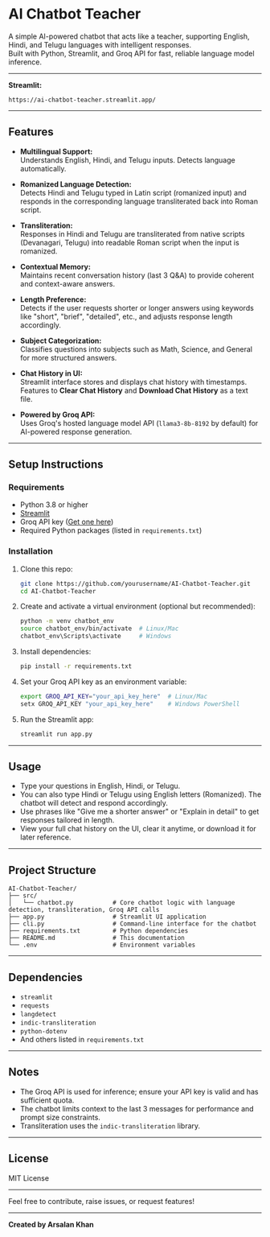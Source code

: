 
# AI Chatbot Teacher

A simple AI-powered chatbot that acts like a teacher, supporting English, Hindi, and Telugu languages with intelligent responses.  
Built with Python, Streamlit, and Groq API for fast, reliable language model inference.

---
**Streamlit:**
```
https://ai-chatbot-teacher.streamlit.app/ 
```

---

## Features

- **Multilingual Support:**  
  Understands English, Hindi, and Telugu inputs. Detects language automatically.

- **Romanized Language Detection:**  
  Detects Hindi and Telugu typed in Latin script (romanized input) and responds in the corresponding language transliterated back into Roman script.

- **Transliteration:**  
  Responses in Hindi and Telugu are transliterated from native scripts (Devanagari, Telugu) into readable Roman script when the input is romanized.

- **Contextual Memory:**  
  Maintains recent conversation history (last 3 Q&A) to provide coherent and context-aware answers.

- **Length Preference:**  
  Detects if the user requests shorter or longer answers using keywords like "short", "brief", "detailed", etc., and adjusts response length accordingly.

- **Subject Categorization:**  
  Classifies questions into subjects such as Math, Science, and General for more structured answers.

- **Chat History in UI:**  
  Streamlit interface stores and displays chat history with timestamps.  
  Features to **Clear Chat History** and **Download Chat History** as a text file.

- **Powered by Groq API:**  
  Uses Groq's hosted language model API (`llama3-8b-8192` by default) for AI-powered response generation.  

---

## Setup Instructions

### Requirements

- Python 3.8 or higher  
- [Streamlit](https://streamlit.io/)  
- Groq API key ([Get one here](https://www.groq.com/))  
- Required Python packages (listed in `requirements.txt`)

### Installation

1. Clone this repo:  
   ```bash
   git clone https://github.com/yourusername/AI-Chatbot-Teacher.git
   cd AI-Chatbot-Teacher
   ```

2. Create and activate a virtual environment (optional but recommended):  
   ```bash
   python -m venv chatbot_env
   source chatbot_env/bin/activate  # Linux/Mac
   chatbot_env\Scripts\activate     # Windows
   ```

3. Install dependencies:  
   ```bash
   pip install -r requirements.txt
   ```

4. Set your Groq API key as an environment variable:  
   ```bash
   export GROQ_API_KEY="your_api_key_here"  # Linux/Mac
   setx GROQ_API_KEY "your_api_key_here"    # Windows PowerShell
   ```

5. Run the Streamlit app:  
   ```bash
   streamlit run app.py
   ```

---

## Usage

- Type your questions in English, Hindi, or Telugu.  
- You can also type Hindi or Telugu using English letters (Romanized). The chatbot will detect and respond accordingly.  
- Use phrases like "Give me a shorter answer" or "Explain in detail" to get responses tailored in length.  
- View your full chat history on the UI, clear it anytime, or download it for later reference.

---

## Project Structure

```
AI-Chatbot-Teacher/
├── src/
│   └── chatbot.py           # Core chatbot logic with language detection, transliteration, Groq API calls
├── app.py                   # Streamlit UI application
├── cli.py                   # Command-line interface for the chatbot
├── requirements.txt         # Python dependencies
├── README.md                # This documentation
└── .env                     # Environment variables

```

---

## Dependencies

- `streamlit`  
- `requests`  
- `langdetect`  
- `indic-transliteration`  
- `python-dotenv`  
- And others listed in `requirements.txt`

---

## Notes

- The Groq API is used for inference; ensure your API key is valid and has sufficient quota.  
- The chatbot limits context to the last 3 messages for performance and prompt size constraints.  
- Transliteration uses the `indic-transliteration` library.

---

## License

MIT License

---

Feel free to contribute, raise issues, or request features!

---

**Created by Arsalan Khan**
